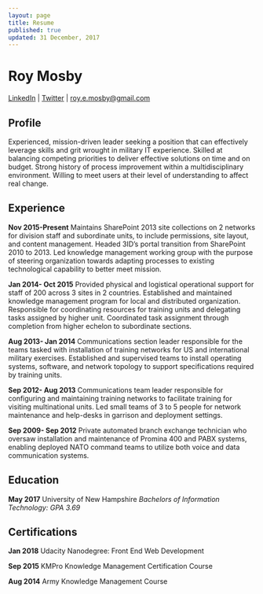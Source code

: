 ```yaml
---
layout: page
title: Resume
published: true
updated: 31 December, 2017
---
```

# Roy Mosby

[LinkedIn](www.linkedin.com/in/roy-mosby) | [Twitter](https://twitter.com/royemosby) | [roy.e.mosby@gmail.com](mailto:roy.e.mosby@gmail.com)

## Profile

Experienced, mission-driven leader seeking a position that can effectively leverage skills and grit wrought in military IT experience. Skilled at balancing competing priorities to deliver effective solutions on time and on budget. Strong history of process improvement within a multidisciplinary environment. Willing to meet users at their level of understanding to affect real change.

## Experience

**Nov 2015-Present** Maintains SharePoint 2013 site collections on 2 networks for division staff and subordinate units, to include permissions, site layout, and content management. Headed 3ID’s portal transition from SharePoint 2010 to 2013. Led knowledge management working group with the purpose of steering organization towards adapting processes to existing technological capability to better meet mission.

**Jan 2014- Oct 2015** Provided physical and logistical operational support for staff of 200 across 3 sites in 2 countries. Established and maintained knowledge management program for local and distributed organization.  Responsible for coordinating resources for training units and delegating tasks assigned by higher unit. Coordinated task assignment through completion from higher echelon to subordinate sections.

**Aug 2013- Jan 2014** Communications section leader responsible for the teams tasked with installation of training networks for US and international military exercises. Established and supervised teams to install operating systems, software, and network topology to support specifications required by training units.

**Sep 2012- Aug 2013** Communications team leader responsible for configuring and maintaining training networks to facilitate training for visiting multinational units. Led small teams of 3 to 5 people for network maintenance and help-desks in garrison and deployment settings.

**Sep 2009- Sep 2012** Private automated branch exchange technician who oversaw installation and maintenance of Promina 400 and PABX systems, enabling deployed NATO command teams to utilize both voice and data communication systems.

## Education

**May 2017** University of New Hampshire
*Bachelors of Information Technology: GPA 3.69*

## Certifications

**Jan 2018** Udacity Nanodegree: Front End Web Development

**Sep 2015** KMPro Knowledge Management Certification Course

**Aug 2014** Army Knowledge Management Course